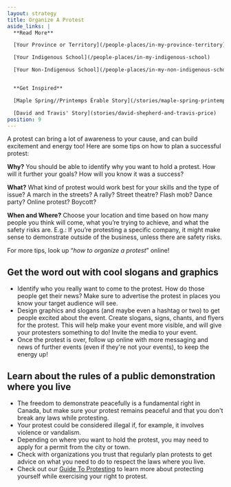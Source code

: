 ```yaml
---
layout: strategy
title: Organize A Protest
aside_links: |
  **Read More**

  [Your Province or Territory](/people-places/in-my-province-territory)

  [Your Indigenous School](/people-places/in-my-indigenous-school)

  [Your Non-Indigenous School](/people-places/in-my-non-indigenous-school)!


  **Get Inspired**

  [Maple Spring//Printemps Érable Story](/stories/maple-spring-printemps-erable)

  [David and Travis' Story](stories/david-shepherd-and-travis-price)
position: 9
---
```


A protest can bring a lot of awareness to your cause, and can build excitement and energy too! Here are some tips on how to plan a successful protest:

 **Why?** You should be able to identify why you want to hold a protest. How will it further your goals? How will you know it was a success?

**What?** What kind of protest would work best for your skills and the type of issue? A march in the streets? A rally? Street theatre? Flash mob? Dance party? Online protest? Boycott?

**When and Where?** Choose your location and time based on how many people you think will come, what you’re trying to achieve, and what the safety risks are. E.g.: If you’re protesting a specific company, it might make sense to demonstrate outside of the business,
unless there are safety risks.

For more tips, look up “_how to organize a protest_” online!

## Get the word out with cool slogans and graphics

- Identify who you really want to come to the protest. How do those people get their news? Make sure to advertise the protest in places you know your target audience will see.
- Design graphics and slogans (and maybe even a hashtag or two) to get people excited about the event. Create slogans, signs, chants, and flyers for the protest. This will help make your event more visible, and will give your protesters something to do! Invite the media to your event.
- Once the protest is over, follow up online with more messaging and news of further events (even if they're not your events), to keep the energy up!

## Learn about the rules of a public demonstration where you live

- The freedom to demonstrate peacefully is a fundamental right in Canada, but make sure your protest remains peaceful and that you don't break any laws while protesting.
- Your protest could be considered illegal if, for example, it involves violence or vandalism.
- Depending on where you want to hold the protest, you may need to apply for a permit from the city or town.
- Check with organizations you trust that regularly plan protests to get advice on what you need to do to respect the laws where you live.
- Check out our [Guide To Protesting](https://ccla.org/cclanewsite/wp-content/uploads/2017/01/marchrights-1.pdf) to learn more about protecting yourself while exercising your right to protest.
